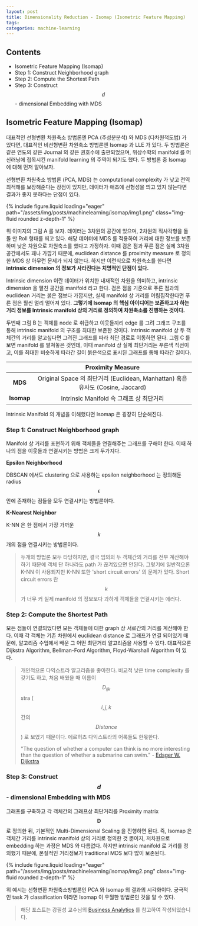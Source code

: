 ```yaml
---
layout: post
title: Dimensionality Reduction - Isomap (Isometric Feature Mapping)
tags: 
categories: machine-learning
---
```


## Contents

- Isometric Feature Mapping (Isomap)
- Step 1: Construct Neighborhood graph
- Step 2: Compute the Shortest Path
- Step 3: Construct $$d$$ - dimensional Embedding with MDS

## Isometric Feature Mapping (Isomap)

대표적인 선형변환 차원축소 방법론엔 PCA (주성분분석) 와 MDS (다차원척도법) 가 있다면, 대표적인 비선형변환 차원축소 방법론엔 Isomap 과 LLE 가 있다. 두 방법론은 같은 연도의 같은 Journal 의 같은 권호수에 출판되었으며, 위상수학의 manifold 를 머신러닝에 접목시킨 manifold learning 의 주역이 되기도 했다. 두 방법론 중 Isomap 에 대해 먼저 알아보자.

선형변환 차원축소 방법론 (PCA, MDS) 는 computational complexity 가 낮고 전역최적해를 보장해준다는 장점이 있지만, 데이터가 애초에 선형성을 띄고 있지 않는다면 결과가 좋지 못하다는 단점이 있다.



<div class="row mt-3">
    <div class="col-sm mt-3 mt-md-0">
        {% include figure.liquid loading="eager" path="/assets/img/posts/machinelearning/isomap/img1.png" class="img-fluid rounded z-depth-1" %}
    </div>
</div>

위 이미지의 그림 A 를 보자. 데이터는 3차원의 공간에 있으며, 2차원의 직사각형을 돌돌 만 Roll 형태를 띄고 있다. 해당 데이터에 MDS 를 적용하여 거리에 대한 정보를 보존하며 낮은 차원으로 차원축소를 했다고 가정하자. 이때 검은 점과 푸른 점은 실제 3차원 공간에서도 꽤나 가깝기 때문에, euclidean distance 를 proximity measure 로 정의한 MDS 상 아무런 문제가 되지 않는다. 하지만 이런식으로 차원축소를 한다면 **intrinsic dimension 의 정보가 사라진다는 치명적인 단점이 있다.**

Intrinsic dimension 이란 데이터가 위치한 내재적인 차원을 의미하고, intrinsic dimension 을 펼친 공간을 manifold 라고 한다. 검은 점을 기준으로 푸른 점과의 euclidean 거리는 붉은 점보다 가깝지만, 실제 manifold 상 거리를 어림짐작한다면 푸른 점은 훨씬 멀리 떨어져 있다. **그렇기에 Isomap 의 핵심 아이디어는 보존하고자 하는 거리 정보를 Intrinsic manifold 상의 거리로 정의하여 차원축소를 진행하는 것이다.**

두번째 그림 B 는 객체를 node 로 취급하고 이웃들끼리 edge 를 그려 그래프 구조를 통해 intrinsic manifold 의 구조를 최대한 보존한 것이다. Intrinsic manifold 상 두 객체간의 거리를 알고싶다면 그려진 그래프를 따라 최단 경로로 이동하면 된다. 그림 C 를 보면 manifold 를 펼쳐놓은 것인데, 이때 manifold 상 실제 최단거리는 푸른색 직선이고, 이를 최대한 비슷하게 따라간 길이 붉은색으로 표시된 그래프를 통해 따라간 길이다.

|            |                      Proximity Measure                       |
| :--------: | :----------------------------------------------------------: |
|  **MDS**   | Original Space 의 최단거리 (Euclidean, Manhattan) 혹은 유사도 (Cosine, Jaccard) |
| **Isomap** |           Intrinsic Manifold 속 그래프 상 최단거리           |

Intrinsic Manifold 의 개념을 이해했다면 Isomap 은 굉장히 단순해진다.



### Step 1: Construct Neighborhood graph

Manifold 상 거리를 표현하기 위해 객체들을 연결해주는 그래프를 구해야 한다. 이때 하나의 점을 이웃들과 연결시키는 방법은 크게 두가지다.

**Epsilon Neighborhood**

DBSCAN 에서도 clustering 으로 사용하는 epsilon neighborhood 는 정의해둔 radius $$\epsilon$$ 안에 존재하는 점들을 모두 연결시키는 방법론이다.

**K-Nearest Neighbor**

K-NN 은 한 점에서 가장 가까운 $$k$$ 개의 점을 연결시키는 방법론이다.

> 두개의 방법론 모두 타당하지만, 결국 임의의 두 객체간의 거리를 전부 계산해야 하기 때문에 객체 단 하나라도 path 가 끊겨있으면 안된다. 그렇기에 일반적으론 K-NN 이 사용되지만 K-NN 또한 'short circuit errors' 의 문제가 있다. Short circuit errors 란 $$k$$ 가 너무 커 실제 manifold 의 정보보다 과하게 객체들을 연결시키는 에러다.



### Step 2: Compute the Shortest Path

모든 점들이 연결되었다면 모든 객체들에 대한 graph 상 서로간의 거리를 계산해야 한다. 이때 각 객체는 기존 차원에서 euclidean distance 로 그래프가 연결 되어있기 때문에, 알고리즘 수업에서 배운 그 어떤 최단거리 알고리즘을 사용할 수 있다. 대표적으론 Dijkstra Algorithm, Bellman-Ford Algorithm, Floyd-Warshall Algorithm 이 있다.

> 개인적으론 다익스트라 알고리즘을 좋아한다. 비교적 낮은 time complexity 를 갖기도 하고, 처음 배웠을 때 이름이 $$D_{ijk}$$stra ($$i,j,k$$ 간의 $$Distance$$) 로 보였기 때문이다. 에르허츠 다익스트라의 어록들도 한몫한다.
>
> "The question of whether a computer can think is no more interesting than the question of whether a submarine can swim." - [Edsger W. Dijkstra](https://en.wikipedia.org/wiki/Edsger_W._Dijkstra)



### Step 3: Construct $$d$$ - dimensional Embedding with MDS

그래프를 구축하고 각 객체간의 그래프상 최단거리를 Proximity matrix $$\mathbf{D}$$ 로 정의한 뒤, 기본적인 Multi-Dimensional Scaling 을 진행하면 된다. 즉, Isomap 은 객체간 거리를 intrinsic manifold 상의 거리로 정의한 것 뿐이지, 저차원으로 embedding 하는 과정은 MDS 와 다름없다. 하지만 intrinsic manifold 로 거리를 정의했기 때문에, 본질적인 거리정보가 traditional MDS 보다 많이 보존된다.



<div class="row mt-3">
    <div class="col-sm mt-3 mt-md-0">
        {% include figure.liquid loading="eager" path="/assets/img/posts/machinelearning/isomap/img2.png" class="img-fluid rounded z-depth-1" %}
    </div>
</div>


위 예시는 선형변환 차원축소방법론인 PCA 와 Isomap 의 결과의 시각화이다. 궁극적인 task 가 classification 이라면 Isomap 이 우월한 방법론인 것을 알 수 있다.



> 해당 포스트는 강필성 교수님의 [Business Analytics](https://github.com/pilsung-kang/Business-Analytics-IME654-) 를 참고하여 작성되었습니다.













